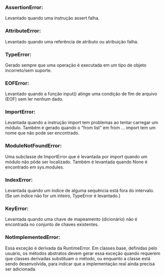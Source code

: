 
### AssertionError:
Levantado quando uma instrução assert falha.

###  AttributeError:
Levantado quando uma referência de atributo ou atribuição falha.

### TypeError:
Gerado sempre que uma operação é executada em um tipo de objeto incorreto/sem suporte.

### EOFError:
Levantado quando a função input() atinge uma condição de fim de arquivo (EOF) sem ler nenhum dado.

### ImportError:
Levantada quando a instrução import tem problemas ao tentar carregar um módulo. Também é gerado quando o “from list” em from ... import tem um nome que não pode ser encontrado.

### ModuleNotFoundError:
Uma subclasse de ImportError que é levantada por import quando um módulo não pôde ser localizado. Também é levantada quando None é encontrado em sys.modules.

### IndexError:
Levantada quando um índice de alguma sequência está fora do intervalo. (Se um índice não for um inteiro, TypeError é levantado.)

### KeyError:
Levantada quando uma chave de mapeamento (dicionário) não é encontrada no conjunto de chaves existentes.

### NotImplementedError:
Essa exceção é derivada da RuntimeError. Em classes base, definidas pelo usuário, os métodos abstratos devem gerar essa exceção quando requerem que classes derivadas substituam o método, ou enquanto a classe está sendo desenvolvida, para indicar que a implementação real ainda precisa ser adicionada.